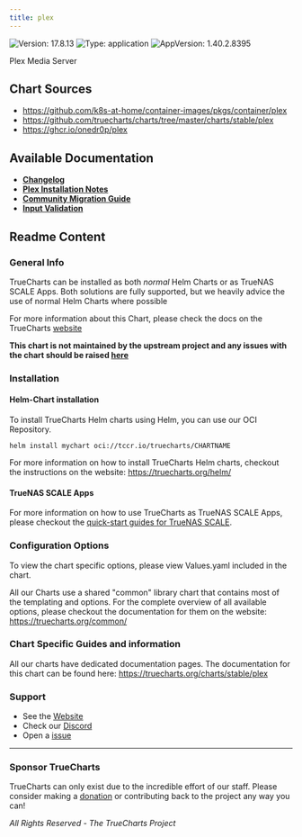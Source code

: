 ```yaml
---
title: plex
---
```


![Version: 17.8.13](https://img.shields.io/badge/Version-17.8.13-informational?style=flat-square) ![Type: application](https://img.shields.io/badge/Type-application-informational?style=flat-square) ![AppVersion: 1.40.2.8395](https://img.shields.io/badge/AppVersion-1.40.2.8395-informational?style=flat-square)

Plex Media Server

## Chart Sources

- https://github.com/k8s-at-home/container-images/pkgs/container/plex
- https://github.com/truecharts/charts/tree/master/charts/stable/plex
- https://ghcr.io/onedr0p/plex

## Available Documentation

- [**Changelog**](./md)
- [**Plex Installation Notes**](./md)
- [**Community Migration Guide**](./md)
- [**Input Validation**](./md)

## Readme Content


### General Info

TrueCharts can be installed as both _normal_ Helm Charts or as TrueNAS SCALE Apps.
Both solutions are fully supported, but we heavily advice the use of normal Helm Charts where possible

For more information about this Chart, please check the docs on the TrueCharts [website](https://truecharts.org/charts/stable/plex)

**This chart is not maintained by the upstream project and any issues with the chart should be raised [here](https://github.com/truecharts/charts/issues/new/choose)**

### Installation

#### Helm-Chart installation

To install TrueCharts Helm charts using Helm, you can use our OCI Repository.

`helm install mychart oci://tccr.io/truecharts/CHARTNAME`

For more information on how to install TrueCharts Helm charts, checkout the instructions on the website: https://truecharts.org/helm/


#### TrueNAS SCALE Apps

For more information on how to use TrueCharts as TrueNAS SCALE Apps, please checkout the [quick-start guides for TrueNAS SCALE](https://truecharts.org/scale/guides/scale-intro).

### Configuration Options

To view the chart specific options, please view Values.yaml included in the chart.

All our Charts use a shared "common" library chart that contains most of the templating and options.
For the complete overview of all available options, please checkout the documentation for them on the website: https://truecharts.org/common/

### Chart Specific Guides and information

All our charts have dedicated documentation pages.
The documentation for this chart can be found here:
https://truecharts.org/charts/stable/plex

### Support


- See the [Website](https://truecharts.org)
- Check our [Discord](https://discord.gg/tVsPTHWTtr)
- Open a [issue](https://github.com/truecharts/charts/issues/new/choose)

---

### Sponsor TrueCharts

TrueCharts can only exist due to the incredible effort of our staff.
Please consider making a [donation](https://truecharts.org/general/sponsor) or contributing back to the project any way you can!

_All Rights Reserved - The TrueCharts Project_
